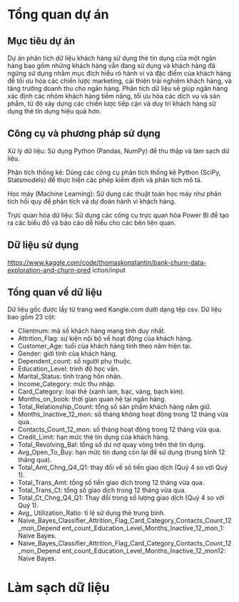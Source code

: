 # Tổng quan dự án
## Mục tiêu dự án
Dự án phân tích dữ liệu khách hàng sử dụng thẻ tín dụng của một ngân hàng bao gồm những khách hàng vẫn đang sử dụng và khách hàng đã ngừng sử dụng nhằm mục đích hiểu rõ hành vi và đặc điểm của khách hàng để tối ưu hóa các chiến lược marketing, cải thiện trải nghiệm khách hàng, và tăng trưởng doanh thu cho ngân hàng. Phân tích dữ liệu sẽ giúp ngân hàng xác định các nhóm khách hàng tiềm năng, tối ưu hóa các dịch vụ và sản phẩm, từ đó xây dựng các chiến lược tiếp cận và duy trì khách hàng sử dụng thẻ tín dụng hiệu quả hơn.
## Công cụ và phương pháp sử dụng
Xử lý dữ liệu: Sử dụng Python (Pandas, NumPy) để thu thập và làm sạch dữ liệu.

Phân tích thống kê: Dùng các công cụ phân tích thống kê Python (SciPy, Statsmodels) để thực hiện các phép kiểm định và phân tích mô tả.

Học máy (Machine Learning): Sử dụng các thuật toán học máy như phân tích hồi quy để phân tích và dự đoán hành vi khách hàng.

Trực quan hóa dữ liệu: Sử dụng các công cụ trực quan hóa Power BI để tạo ra các biểu đồ và báo cáo dễ hiểu cho các bên liên quan.
## Dữ liệu sử dụng
https://www.kaggle.com/code/thomaskonstantin/bank-churn-data-exploration-and-churn-pred
iction/input
## Tổng quan về dữ liệu
Dữ liệu gốc được lấy từ trang wed Kangle.com dưới dạng tệp csv. Dữ liệu bao gồm 23 cột:
- Clientnum: mã số khách hàng mang tính duy nhất.
- Attrition_Flag: sự kiện nội bộ về hoạt động của khách hàng.
- Customer_Age: tuổi của khách hàng tính theo năm hiện tại.
- Gender: giới tính của khách hàng.
- Dependent_count: số người phụ thuộc.
- Education_Level: trình độ học vấn.
- Marital_Status: tình trạng hôn nhân.
- Income_Category: mức thu nhập.
- Card_Category: loại thẻ (xanh lam, bạc, vàng, bạch kim).
- Months_on_book: thời gian quan hệ tại ngân hàng.
- Total_Relationship_Count: tổng số sản phẩm khách hàng nắm giữ.
- Months_Inactive_12_mon: số tháng không hoạt động trong 12 tháng vừa qua.
- Contacts_Count_12_mon: số tháng hoạt động trong 12 tháng vừa qua.
- Credit_Limit: hạn mức thẻ tín dụng của khách hàng.
- Total_Revolving_Bal: tổng số dư nợ quay vòng trên thẻ tín dụng.
- Avg_Open_To_Buy: hạn mức tín dụng còn lại để sử dụng (trung bình 12 tháng qua).
- Total_Amt_Chng_Q4_Q1: thay đổi về số tiền giao dịch (Quý 4 so với Quý 1).
- Total_Trans_Amt: tổng số tiền giao dịch trong 12 tháng vừa qua.
- Total_Trans_Ct: tổng số giao dịch trong 12 tháng vừa qua.
- Total_Ct_Chng_Q4_Q1: Thay đổi trong số lượng giao dịch (Quý 4 so với Quý 1).
- Avg_ Utilization_Ratio: tỉ lệ sử dụng thẻ trung bình.
- Naive_Bayes_Classifier_Attrition_Flag_Card_Category_Contacts_Count_12_mon_Depend
ent_count_Education_Level_Months_Inactive_12_mon_1: Naive Bayes.
- Naive_Bayes_Classifier_Attrition_Flag_Card_Category_Contacts_Count_12_mon_Depend
ent_count_Education_Level_Months_Inactive_12_mon12: Naive Bayes.
# Làm sạch dữ liệu


